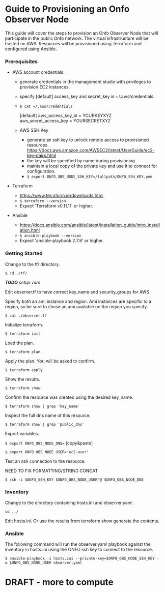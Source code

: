 # Guide to Provisioning an Onfo Observer Node

This guide will cover the steps to provision an Onfo Observer Node that will participate in the public Onfo network.  The virtual infrastructure will be hosted on AWS.  Resources will be provisioned using Terraform and configured using Ansible.

### Prerequisites
* AWS account credentials
  * generate credentials in the management studio with privileges to provision EC2 instances.
  * specify [default] access_key and secret_key in ~/.aws/credentials.
  * ```$ cat ~/.aws/credentials```


    [default]
    aws_access_key_id = YOURKEYXYZ
    aws_secret_access_key = YOURSECRETXYZ
  * AWS SSH Key
    * generate an ssh key to unlock remote access to provisioned resources.  https://docs.aws.amazon.com/AWSEC2/latest/UserGuide/ec2-key-pairs.html
    * the key will be specified by name during provisioning
    * maintain a local copy of the private key and use it to connect for configuration.
    * `$ export ONFO_OBS_NODE_SSH_KEY=/fullpath/ONFO_SSH_KEY.pem`


* Terraform
  * https://www.terraform.io/downloads.html
  * `$ terraform --version`
  * Expect 'Terraform v0.11.11' or higher.


* Ansible
  * https://docs.ansible.com/ansible/latest/installation_guide/intro_installation.html
  * `$ ansible-playbook --version`
  * Expect 'ansible-playbook 2.7.8' or higher.

### Getting Started

Change to the tf/ directory.

`$ cd ./tf/`

_***TODO*** setup vars_

Edit observer.tf to have correct key_name and security_groups for AWS

Specify both an ami instance and region.  Ami instances are specific to a region, so be sure to chose an ami available on the region you specify.

`$ cat ./observer.tf`

Initialize terraform.

`$ terraform init`

Load the plan.

`$ terraform plan`

Apply the plan.  You will be asked to confirm.

`$ terraform apply`

Show the results.

`$ terraform show`

Confirm the resource was created using the desired key_name.

`$ terraform show | grep 'key_name'`

Inspect the full dns name of this resource.

`$ terraform show | grep 'public_dns'`

Export variables.

`$ export ONFO_OBS_NODE_DNS=` [copy&paste]

`$ export ONFO_OBS_NODE_USER='ec2-user'`

Test an ssh connection to the resource.

NEED TO FIX FORMATTING/STRING CONCAT

`$ ssh -i $ONFO_SSH_KEY $ONFO_OBS_NODE_USER'@'$ONFO_OBS_NODE_DNS`


### Inventory

Change to the directory containing hosts.ini and observer.yaml.

`cd ../`

Edit hosts.ini.  Or use the results from terraform show generate the contents.

### Ansible

The following command will run the observer.yaml playbook against the inventory in hosts.ini using the ONFO ssh key to connect to the resource.

`$ ansible-playbook -i hosts.ini --private-key=$ONFO_OBS_NODE_SSH_KEY -u $ONFO_OBS_NODE_USER observer.yaml`

# DRAFT - more to compute
